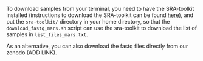 To download samples from your terminal, you need to have the SRA-toolkit installed (instructions to download the SRA-toolkit can be found [here](https://github.com/ncbi/sra-tools/wiki/02.-Installing-SRA-Toolkit)), and put the `sra-toolkit/` directory in your home directory, so that the `download_fastq_mars.sh` script can use the sra-toolkit to download the list of samples in `list_files_mars.txt`.

As an alternative, you can also download the fastq files directly from our zenodo (ADD LINK).